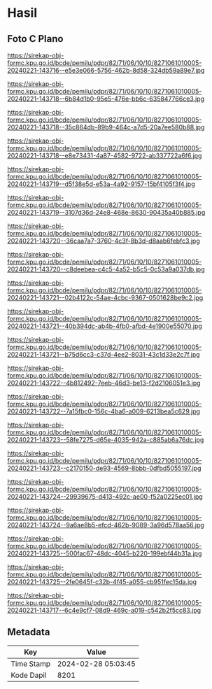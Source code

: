 # Hasil

## Foto C Plano

https://sirekap-obj-formc.kpu.go.id/bcde/pemilu/pdpr/82/71/06/10/10/8271061010005-20240221-143716--e5e3e066-5756-462b-8d58-324db59a89e7.jpg

https://sirekap-obj-formc.kpu.go.id/bcde/pemilu/pdpr/82/71/06/10/10/8271061010005-20240221-143718--6b84d1b0-95e5-476e-bb6c-635847766ce3.jpg

https://sirekap-obj-formc.kpu.go.id/bcde/pemilu/pdpr/82/71/06/10/10/8271061010005-20240221-143718--35c864db-89b9-464c-a7d5-20a7ee580b88.jpg

https://sirekap-obj-formc.kpu.go.id/bcde/pemilu/pdpr/82/71/06/10/10/8271061010005-20240221-143718--e8e73431-4a87-4582-9722-ab337722a6f6.jpg

https://sirekap-obj-formc.kpu.go.id/bcde/pemilu/pdpr/82/71/06/10/10/8271061010005-20240221-143719--d5f38e5d-e53a-4a92-9157-15bf4105f3f4.jpg

https://sirekap-obj-formc.kpu.go.id/bcde/pemilu/pdpr/82/71/06/10/10/8271061010005-20240221-143719--3107d36d-24e8-468e-8630-90435a40b885.jpg

https://sirekap-obj-formc.kpu.go.id/bcde/pemilu/pdpr/82/71/06/10/10/8271061010005-20240221-143720--36caa7a7-3760-4c3f-8b3d-d8aab6febfc3.jpg

https://sirekap-obj-formc.kpu.go.id/bcde/pemilu/pdpr/82/71/06/10/10/8271061010005-20240221-143720--c8deebea-c4c5-4a52-b5c5-0c53a9a037db.jpg

https://sirekap-obj-formc.kpu.go.id/bcde/pemilu/pdpr/82/71/06/10/10/8271061010005-20240221-143721--02b4122c-54ae-4cbc-9367-0501628be9c2.jpg

https://sirekap-obj-formc.kpu.go.id/bcde/pemilu/pdpr/82/71/06/10/10/8271061010005-20240221-143721--40b394dc-ab4b-4fb0-afbd-4e1900e55070.jpg

https://sirekap-obj-formc.kpu.go.id/bcde/pemilu/pdpr/82/71/06/10/10/8271061010005-20240221-143721--b75d6cc3-c37d-4ee2-8031-43c1d33e2c7f.jpg

https://sirekap-obj-formc.kpu.go.id/bcde/pemilu/pdpr/82/71/06/10/10/8271061010005-20240221-143722--4b812492-7eeb-46d3-be13-f2d2106051e3.jpg

https://sirekap-obj-formc.kpu.go.id/bcde/pemilu/pdpr/82/71/06/10/10/8271061010005-20240221-143722--7a15fbc0-156c-4ba6-a009-6213bea5c629.jpg

https://sirekap-obj-formc.kpu.go.id/bcde/pemilu/pdpr/82/71/06/10/10/8271061010005-20240221-143723--58fe7275-d65e-4035-942a-c885ab6a76dc.jpg

https://sirekap-obj-formc.kpu.go.id/bcde/pemilu/pdpr/82/71/06/10/10/8271061010005-20240221-143723--c2170150-de93-4569-8bbb-0dfbd5055197.jpg

https://sirekap-obj-formc.kpu.go.id/bcde/pemilu/pdpr/82/71/06/10/10/8271061010005-20240221-143724--29939675-d413-492c-ae00-f52a0225ec01.jpg

https://sirekap-obj-formc.kpu.go.id/bcde/pemilu/pdpr/82/71/06/10/10/8271061010005-20240221-143724--9a6ae8b5-efcd-462b-9089-3a96d578aa56.jpg

https://sirekap-obj-formc.kpu.go.id/bcde/pemilu/pdpr/82/71/06/10/10/8271061010005-20240221-143725--500fac67-48dc-4045-b220-199ebf44b31a.jpg

https://sirekap-obj-formc.kpu.go.id/bcde/pemilu/pdpr/82/71/06/10/10/8271061010005-20240221-143725--2fe0645f-c32b-4f45-a055-cb951fec15da.jpg

https://sirekap-obj-formc.kpu.go.id/bcde/pemilu/pdpr/82/71/06/10/10/8271061010005-20240221-143717--6c4e9cf7-08d9-469c-a019-c542b2f5cc83.jpg


## Metadata

| Key        | Value               |
| ---------- | ------------------- |
| Time Stamp | 2024-02-28 05:03:45 |
| Kode Dapil | 8201                |



